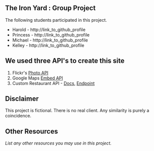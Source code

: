 ## The Iron Yard : Group Project

The following students participated in this project.

* Harold - http://link_to_github_profile
* Princess - http://link_to_github_profile
* Michael - http://link_to_github_profile
* Kelley - http://link_to_github_profile

## We used three API's to create this site

1. Flickr's [Photo API](https://www.flickr.com/services/api/)
2. Google Maps [Embed API](https://developers.google.com/maps/documentation/embed/)
3. Custom Restaurant API -
    [Docs](http://docs.restaurantapi.apiary.io/),
    [Endpoint](http://private-anon-98317ffb0-restaurantapi.apiary-mock.com)

## Disclaimer

This project is fictional. There is no real client. Any similarity is purely a coincidence.


## Other Resources

_List any other resources you may use in this project._
